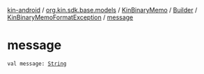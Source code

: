 [kin-android](../../../../index.md) / [org.kin.sdk.base.models](../../../index.md) / [KinBinaryMemo](../../index.md) / [Builder](../index.md) / [KinBinaryMemoFormatException](index.md) / [message](./message.md)

# message

`val message: `[`String`](https://kotlinlang.org/api/latest/jvm/stdlib/kotlin/-string/index.html)